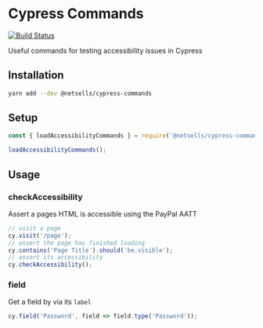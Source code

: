 # Cypress Commands

[![Build Status](https://travis-ci.com/netsells/cypress-commands.svg?token=q7xh97fyLyzswVwqzXje&branch=master)](https://travis-ci.com/netsells/cypress-commands)

Useful commands for testing accessibility issues in Cypress

## Installation

```sh
yarn add --dev @netsells/cypress-commands
```

## Setup

```javascript
const { loadAccessibilityCommands } = require('@netsells/cypress-commands');

loadAccessibilityCommands();
```

## Usage

### checkAccessibility

Assert a pages HTML is accessible using the PayPal AATT

```javascript
// visit a page
cy.visit('/page');
// assert the page has finished loading
cy.contains('Page Title').should('be.visible');
// assert its accessibility
cy.checkAccessibility();
```

### field

Get a field by via its `label`

```javascript
cy.field('Password', field => field.type('Password'));
```
